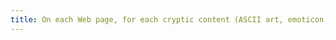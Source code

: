 ```yaml
---
title: On each Web page, for each cryptic content (ASCII art, emoticon, leetspeak) with an alternative, is this alternative relevant?
---
```

